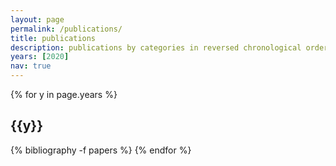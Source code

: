 ```yaml
---
layout: page
permalink: /publications/
title: publications
description: publications by categories in reversed chronological order. generated by jekyll-scholar.
years: [2020]
nav: true
---
```


<div class="publications">

{% for y in page.years %}
  <h2 class="year">{{y}}</h2>
  {% bibliography -f papers %}
{% endfor %}

</div>

[//]: # ({% bibliography -f papers -q @*[year={{y}}]* %})

